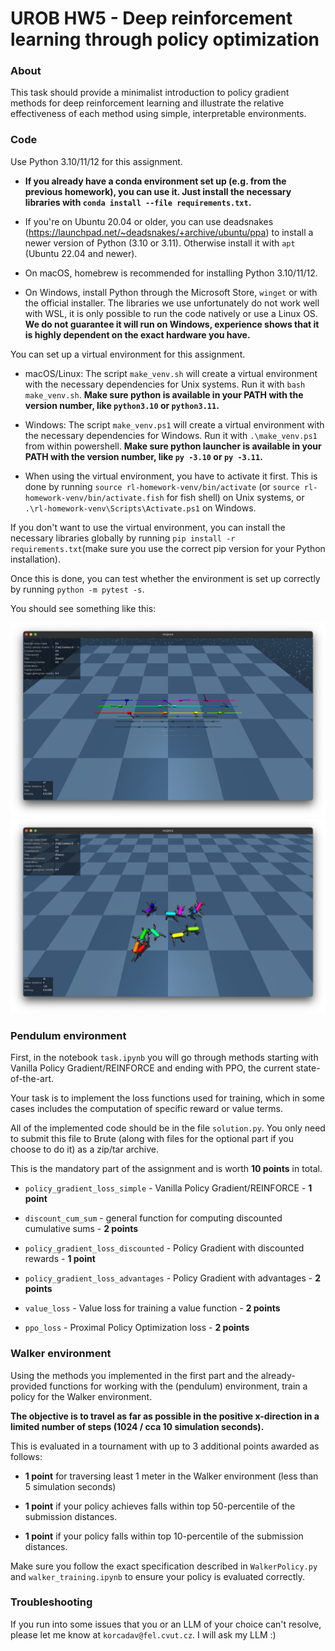 # UROB HW5 - Deep reinforcement learning through policy optimization

### About

This task should provide a minimalist introduction to policy gradient methods for deep reinforcement learning and illustrate the relative effectiveness of each method using simple, interpretable environments.

### Code

Use Python 3.10/11/12 for this assignment.

- **If you already have a conda environment set up (e.g. from the previous homework), you can use it. Just install the necessary libraries with `conda install --file requirements.txt`.**

- If you're on Ubuntu 20.04 or older, you can use deadsnakes (https://launchpad.net/~deadsnakes/+archive/ubuntu/ppa) to install a newer version of Python (3.10 or 3.11). Otherwise install it with `apt` (Ubuntu 22.04 and newer).

- On macOS, homebrew is recommended for installing Python 3.10/11/12.

- On Windows, install Python through the Microsoft Store, `winget` or with the official installer. The libraries we use unfortunately do not work well with WSL, it is only possible to run the code natively or use a Linux OS. **We do not guarantee it will run on Windows, experience shows that it is highly dependent on the exact hardware you have.**

You can set up a virtual environment for this assignment.

- macOS/Linux:
  The script `make_venv.sh` will create a virtual environment with the necessary dependencies for Unix systems. Run it with `bash make_venv.sh`. **Make sure python is available in your PATH with the version number, like `python3.10` or `python3.11`.**

- Windows:
  The script `make_venv.ps1` will create a virtual environment with the necessary dependencies for Windows. Run it with `.\make_venv.ps1` from within powershell. **Make sure python launcher is available in your PATH with the version number, like `py -3.10` or `py -3.11`.**

- When using the virtual environment, you have to activate it first.
  This is done by running `source rl-homework-venv/bin/activate` (or `source rl-homework-venv/bin/activate.fish` for fish shell) on Unix systems, or `.\rl-homework-venv\Scripts\Activate.ps1` on Windows.

If you don't want to use the virtual environment, you can install the necessary libraries globally by running `pip install -r requirements.txt`(make sure you use the correct pip version for your Python installation).

Once this is done, you can test whether the environment is set up correctly by running `python -m pytest -s`.

You should see something like this:

![pendulums](.assets/pendulums.png)
![walkers](.assets/walkers.png)

### Pendulum environment

First, in the notebook `task.ipynb` you will go through methods starting with Vanilla Policy Gradient/REINFORCE and ending with PPO, the current state-of-the-art.

Your task is to implement the loss functions used for training, which in some cases includes the computation of specific reward or value terms.

All of the implemented code should be in the file `solution.py`. You only need to submit this file to Brute (along with files for the optional part if you choose to do it) as a zip/tar archive.

This is the mandatory part of the assignment and is worth **10 points** in total.

- `policy_gradient_loss_simple` - Vanilla Policy Gradient/REINFORCE - **1 point**

- `discount_cum_sum` - general function for computing discounted cumulative sums - **2 points**

- `policy_gradient_loss_discounted` - Policy Gradient with discounted rewards - **1 point**

- `policy_gradient_loss_advantages` - Policy Gradient with advantages - **2 points**

- `value_loss` - Value loss for training a value function - **2 points**

- `ppo_loss` - Proximal Policy Optimization loss - **2 points**

### Walker environment

Using the methods you implemented in the first part and the already-provided functions for working with the (pendulum) environment, train a policy for the Walker environment.

**The objective is to travel as far as possible in the positive x-direction in a limited number of steps (1024 / cca 10 simulation seconds).**

This is evaluated in a tournament with up to 3 additional points awarded as follows:

- **1 point** for traversing least 1 meter in the Walker environment (less than 5 simulation seconds)

- **1 point** if your policy achieves falls within top 50-percentile of the submission distances.

- **1 point** if your policy falls within top 10-percentile of the submission distances.

Make sure you follow the exact specification described in `WalkerPolicy.py` and `walker_training.ipynb` to ensure your policy is evaluated correctly.

### Troubleshooting

If you run into some issues that you or an LLM of your choice can't resolve, please let me know at `korcadav@fel.cvut.cz`. I will ask my LLM :)
